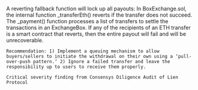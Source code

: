 A reverting fallback function will lock up all payouts: In BoxExchange.sol, the internal function _transferEth() reverts if the transfer does not succeed. The _payment() function processes a list of transfers to settle the transactions in an ExchangeBox. If any of the recipients of an ETH transfer is a smart contract that reverts, then the entire payout will fail and will be unrecoverable.

    Recommendation: 1) Implement a queuing mechanism to allow buyers/sellers to initiate the withdrawal on their own using a ‘pull-over-push pattern.’ 2) Ignore a failed transfer and leave the responsibility up to users to receive them properly.

    Critical severity finding from Consensys Diligence Audit of Lien Protocol